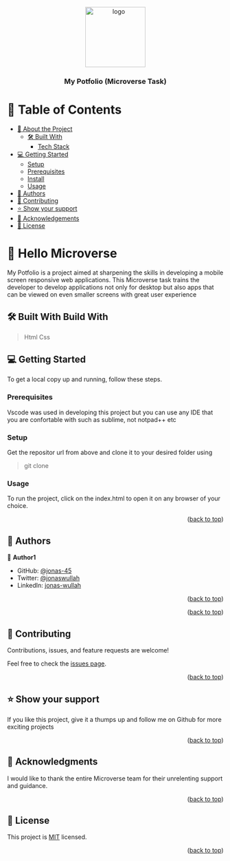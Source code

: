 <a name="readme-top"></a>
<div align="center">

  <img src="murple_logo.png" alt="logo" width="140"  height="auto" />
  <br/>

  <h3><b>My Potfolio (Microverse Task)</b></h3>

</div>

<!-- TABLE OF CONTENTS -->

# 📗 Table of Contents

- [📖 About the Project](#about-project)
  - [🛠 Built With](#built-with)
    - [Tech Stack](#tech-stack)
- [💻 Getting Started](#getting-started)
  - [Setup](#setup)
  - [Prerequisites](#prerequisites)
  - [Install](#install)
  - [Usage](#usage)
- [👥 Authors](#authors)
- [🤝 Contributing](#contributing)
- [⭐️ Show your support](#support)
- [🙏 Acknowledgements](#acknowledgements)
- [📝 License](#license)

<!-- PROJECT DESCRIPTION -->

# 📖 Hello Microverse <a name="about-project"></a>

My Potfolio is a project aimed at sharpening the skills in developing a mobile screen responsive web applications. This Microverse task trains the developer to develop applications not only for desktop but also apps that can be viewed on even smaller screens with great user experience

## 🛠 Built With <a name="built-with">Build With</a>
 >Html
 >Css

<!-- GETTING STARTED -->

## 💻 Getting Started <a name="getting-started"></a>

To get a local copy up and running, follow these steps.

### Prerequisites

Vscode was used in developing this project but you can use any IDE that you are confortable with such as sublime, not notpad++ etc
### Setup

Get the repositor url from above and clone it to your desired folder using
 >git clone <repository url>
### Usage

To run the project, click on the index.html to open it on any browser of your choice.

<p align="right">(<a href="#readme-top">back to top</a>)</p>

<!-- AUTHORS -->

## 👥 Authors <a name="authors"></a>

👤 **Author1**

- GitHub: [@jonas-45](https://github.com/jonas-45)
- Twitter: [@jonaswullah](https://twitter.com/jonaswullah)
- LinkedIn: [jonas-wullah](https://linkedin.com/in/jonas-wullah)

<p align="right">(<a href="#readme-top">back to top</a>)</p>

<p align="right">(<a href="#readme-top">back to top</a>)</p>

<!-- CONTRIBUTING -->

## 🤝 Contributing <a name="contributing"></a>

Contributions, issues, and feature requests are welcome!

Feel free to check the [issues page](../../issues/).

<p align="right">(<a href="#readme-top">back to top</a>)</p>

<!-- SUPPORT -->

## ⭐️ Show your support <a name="support"></a>

If you like this project, give it a thumps up and follow me on Github for more exciting projects

<p align="right">(<a href="#readme-top">back to top</a>)</p>

<!-- ACKNOWLEDGEMENTS -->

## 🙏 Acknowledgments <a name="acknowledgements"></a>

I would like to thank the entire Microverse team for their unrelenting support and guidance.

<p align="right">(<a href="#readme-top">back to top</a>)</p>

<!-- LICENSE -->

## 📝 License <a name="license"></a>

This project is [MIT](./LICENSE) licensed.

<p align="right">(<a href="#readme-top">back to top</a>)</p>